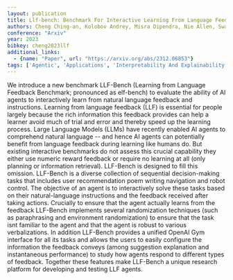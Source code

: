 ```yaml
---
layout: publication
title: Llf-bench: Benchmark For Interactive Learning From Language Feedback
authors: Cheng Ching-an, Kolobov Andrey, Misra Dipendra, Nie Allen, Swaminathan Adith
conference: "Arxiv"
year: 2023
bibkey: cheng2023llf
additional_links:
  - {name: "Paper", url: "https://arxiv.org/abs/2312.06853"}
tags: ['Agentic', 'Applications', 'Interpretability And Explainability', 'Reinforcement Learning', 'Tools']
---
```

We introduce a new benchmark LLF-Bench (Learning from Language Feedback Benchmark; pronounced as elf-bench) to evaluate the ability of AI agents to interactively learn from natural language feedback and instructions. Learning from language feedback (LLF) is essential for people largely because the rich information this feedback provides can help a learner avoid much of trial and error and thereby speed up the learning process. Large Language Models (LLMs) have recently enabled AI agents to comprehend natural language -- and hence AI agents can potentially benefit from language feedback during learning like humans do. But existing interactive benchmarks do not assess this crucial capability they either use numeric reward feedback or require no learning at all (only planning or information retrieval). LLF-Bench is designed to fill this omission. LLF-Bench is a diverse collection of sequential decision-making tasks that includes user recommendation poem writing navigation and robot control. The objective of an agent is to interactively solve these tasks based on their natural-language instructions and the feedback received after taking actions. Crucially to ensure that the agent actually learns from the feedback LLF-Bench implements several randomization techniques (such as paraphrasing and environment randomization) to ensure that the task isnt familiar to the agent and that the agent is robust to various verbalizations. In addition LLF-Bench provides a unified OpenAI Gym interface for all its tasks and allows the users to easily configure the information the feedback conveys (among suggestion explanation and instantaneous performance) to study how agents respond to different types of feedback. Together these features make LLF-Bench a unique research platform for developing and testing LLF agents.
